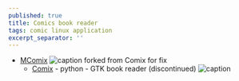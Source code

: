 ```yaml
---
published: true
title: Comics book reader
tags: comic linux application
excerpt_separator: ''
---
```


- [MComix](https://sourceforge.net/p/mcomix/wiki/Home/) ![caption](https://a.fsdn.com/allura/p/mcomix/icon?1357631954) <!-- .element height="50%" width="50% ustify-content="left" --> forked from Comix for fix 
	- [Comix](https://sourceforge.net/projects/comix/) - python - GTK book reader (discontinued) ![caption](http://comix.sourceforge.net/logo.png) <!-- .element height="50%" width="50% ustify-content="left" -->
